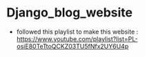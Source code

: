 # Django_blog_website
- followed this playlist to make this website : https://www.youtube.com/playlist?list=PL-osiE80TeTtoQCKZ03TU5fNfx2UY6U4p
